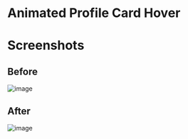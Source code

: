 # Animated Profile Card Hover


# Screenshots

## Before

![image](https://user-images.githubusercontent.com/72864817/171206841-e8be245d-b72e-40eb-ad61-4441e66f303a.png)

## After

![image](https://user-images.githubusercontent.com/72864817/171207382-57d3e784-cff5-4191-b681-a516a63e493e.png)
